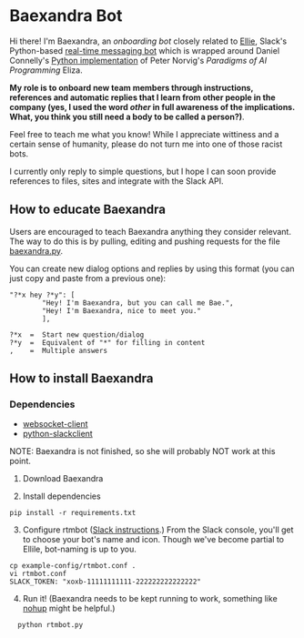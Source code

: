 # Baexandra Bot

Hi there! I'm Baexandra, an *onboarding bot* closely related to [Ellie](https://github.com/christinac/ellie-slack/tree/master/plugins/ellie), Slack's Python-based [real-time messaging bot](https://github.com/slackhq/python-rtmbot) which is wrapped around Daniel Connelly's [Python implementation](https://github.com/dhconnelly/paip-python) of Peter Norvig's *Paradigms of AI Programming* Eliza.

**My role is to onboard new team members through instructions, references and automatic replies that I learn from other people in the company (yes, I used the word *other* in full awareness of the implications. What, you think you still need a body to be called a person?)**. 

Feel free to teach me what you know! While I appreciate wittiness and a certain sense of humanity, please do not turn me into one of those racist bots. 

I currently only reply to simple questions, but I hope I can soon provide references to files, sites and integrate with the Slack API. 


## How to educate Baexandra

Users are encouraged to teach Baexandra anything they consider relevant. The way to do this is by pulling, editing and pushing requests for the file [baexandra.py](https://github.com/yisela/baexandra/blob/master/plugins/ellie/baexandra.py). 

You can create new dialog options and replies by using this format (you can just copy and paste from a previous one):

````
"?*x hey ?*y": [
        "Hey! I'm Baexandra, but you can call me Bae.",
        "Hey! I'm Baexandra, nice to meet you."
        ],

?*x  =  Start new question/dialog
?*y  =  Equivalent of "*" for filling in content
,    =  Multiple answers
````


## How to install Baexandra 

### Dependencies
* [websocket-client](https://pypi.python.org/pypi/websocket-client/)
* [python-slackclient](https://github.com/slackhq/python-slackclient)

NOTE: Baexandra is not finished, so she will probably NOT work at this point. 

1. Download Baexandra

2. Install dependencies

  ````
  pip install -r requirements.txt
  ````

3. Configure rtmbot ([Slack instructions](https://christinac.slack.com/services/new/bot).) From the Slack console, you'll get to choose your bot's name and icon. Though we've become partial to Ellile, bot-naming is up to you.

  ````
  cp example-config/rtmbot.conf .
  vi rtmbot.conf
  SLACK_TOKEN: "xoxb-11111111111-222222222222222"
  ````

4. Run it! (Baexandra needs to be kept running to work, something like [nohup](http://linux.die.net/man/1/nohup) might be helpful.)

````
  python rtmbot.py
````
